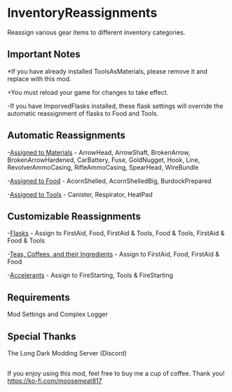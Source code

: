 # InventoryReassignments
Reassign various gear items to different inventory categories.  
  
  
## Important Notes
*If you have already installed ToolsAsMaterials, please remove it and replace with this mod.  

+You must reload your game for changes to take effect.  

-If you have ImporvedFlasks installed, these flask settings will override the automatic reassignment of flasks to Food and Tools.
  
  
## Automatic Reassignments
-<ins>Assigned to Materials</ins> - ArrowHead, ArrowShaft, BrokenArrow, BrokenArrowHardened, CarBattery, Fuse, GoldNugget, Hook, Line, RevolverAmmoCasing, RifleAmmoCasing, SpearHead, WireBundle  

-<ins>Assigned to Food</ins> - AcornShelled, AcornShelledBig, BurdockPrepared  

-<ins>Assigned to Tools</ins> - Canister, Respirator, HeatPad  


## Customizable Reassignments
-<ins>Flasks</ins> - Assign to FirstAid, Food, FirstAid & Tools, Food & Tools, FirstAid & Food & Tools  

-<ins>Teas, Coffees, and their Ingredients</ins> - Assign to FirstAid, Food, FirstAid & Food  

-<ins>Accelerants</ins> - Assign to FireStarting, Tools & FireStarting



## Requirements
Mod Settings and Complex Logger

## Special Thanks
The Long Dark Modding Server (Discord)



##
If you enjoy using this mod, feel free to buy me a cup of coffee.  Thank you!
https://ko-fi.com/moosemeat817
